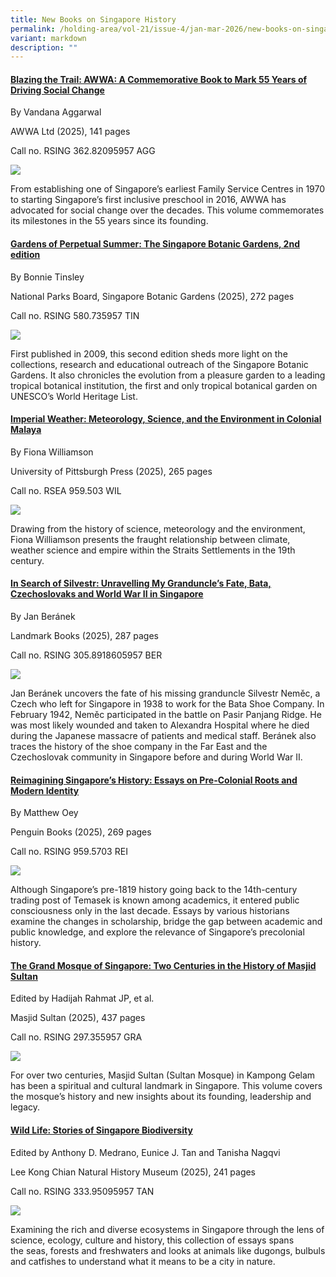 ```yaml
---
title: New Books on Singapore History
permalink: /holding-area/vol-21/issue-4/jan-mar-2026/new-books-on-singapore-history/
variant: markdown
description: ""
---
```

#### **[Blazing the Trail: AWWA: A Commemorative Book to Mark 55 Years of Driving Social Change](https://eservice.nlb.gov.sg/redir/itemdetails?bid=300134602)**
By Vandana Aggarwal

AWWA Ltd (2025), 141 pages


Call no. RSING 362.82095957 AGG

![](/images/Vol%2020%20Issue%204/New%20Books/books_perspective23.jpg)


From establishing one of Singapore’s earliest Family Service Centres in 1970 to starting Singapore’s first inclusive preschool in 2016, AWWA has advocated for social change over the decades. This volume commemorates its milestones in the 55 years since its founding.


#### **[Gardens of Perpetual Summer: The Singapore Botanic Gardens, 2nd edition](https://eservice.nlb.gov.sg/redir/itemdetails?bid=300135278)**
By Bonnie Tinsley

National Parks Board, Singapore Botanic Gardens (2025), 272 pages

Call no. RSING 580.735957 TIN 

![](/images/Vol%2020%20Issue%204/New%20Books/books_perspective23.jpg)

First published in 2009, this second edition sheds more light on the collections, research and educational outreach of the Singapore Botanic Gardens. It also chronicles the evolution from a pleasure garden to a leading tropical botanical institution, the first and only tropical botanical garden on UNESCO’s World Heritage List.

#### **[Imperial Weather: Meteorology, Science, and the Environment in Colonial Malaya](https://eservice.nlb.gov.sg/redir/itemdetails?bid=300140803)**
By Fiona Williamson

University of Pittsburgh Press (2025), 265 pages


Call no. RSEA 959.503 WIL

![](/images/Vol%2020%20Issue%204/New%20Books/books_perspective23.jpg)

Drawing from the history of science, meteorology and the environment, Fiona Williamson presents the fraught relationship between climate, weather science and empire within the Straits Settlements in the 19th century.


#### **[In Search of Silvestr: Unravelling My Granduncle’s Fate, Bata, Czechoslovaks and World War II in Singapore](https://eservice.nlb.gov.sg/redir/itemdetails?bid=300110453)**
By Jan Beránek

Landmark Books (2025), 287 pages  

Call no. RSING 305.8918605957 BER

![](/images/Vol%2020%20Issue%204/New%20Books/books_perspective23.jpg)

Jan Beránek uncovers the fate of his missing granduncle Silvestr Neměc, a Czech who left for Singapore in 1938 to work for the Bata Shoe Company. In February 1942, Neměc participated in the battle on Pasir Panjang Ridge. He was most likely wounded and taken to Alexandra Hospital where he died during the Japanese massacre of patients and medical staff. Beránek also traces the history of the shoe company in the Far East and the Czechoslovak community in Singapore before and during World War II.


#### **[Reimagining Singapore’s History: Essays on Pre-Colonial Roots and Modern Identity](https://eservice.nlb.gov.sg/redir/itemdetails?bid=300139911)**
By Matthew Oey

Penguin Books (2025), 269 pages

Call no. RSING 959.5703 REI


![](/images/Vol%2020%20Issue%204/New%20Books/books_perspective23.jpg)

Although Singapore’s pre-1819 history going back to the 14th-century trading post of Temasek is known among academics, it entered public consciousness only in the last decade. Essays by various historians examine the changes in scholarship, bridge the gap between academic and public knowledge, and explore the relevance of Singapore’s precolonial history.


#### **[The Grand Mosque of Singapore: Two Centuries in the History of Masjid Sultan ](https://eservice.nlb.gov.sg/redir/itemdetails?bid=300145439)**
Edited by Hadijah Rahmat JP, et al. 

Masjid Sultan (2025), 437 pages

Call no. RSING 297.355957 GRA

![](/images/Vol%2020%20Issue%204/New%20Books/books_perspective23.jpg)

For over two centuries, Masjid Sultan (Sultan Mosque) in Kampong Gelam has been a spiritual and cultural landmark in Singapore. This volume covers the mosque’s history and new insights about its founding, leadership and legacy.


#### **[Wild Life: Stories of Singapore Biodiversity](https://eservice.nlb.gov.sg/redir/itemdetails?bid=300134525)**
Edited by Anthony D. Medrano, Eunice J. Tan and Tanisha Nagqvi
 
Lee Kong Chian Natural History Museum (2025), 241 pages
 
Call no. RSING 333.95095957 TAN

![](/images/Vol%2020%20Issue%204/New%20Books/books_perspective23.jpg)

Examining the rich and diverse ecosystems in Singapore through the lens of science, ecology, culture and history, this collection of essays spans the seas, forests and freshwaters and looks at animals like dugongs, bulbuls and catfishes to understand what it means to be a city in nature.